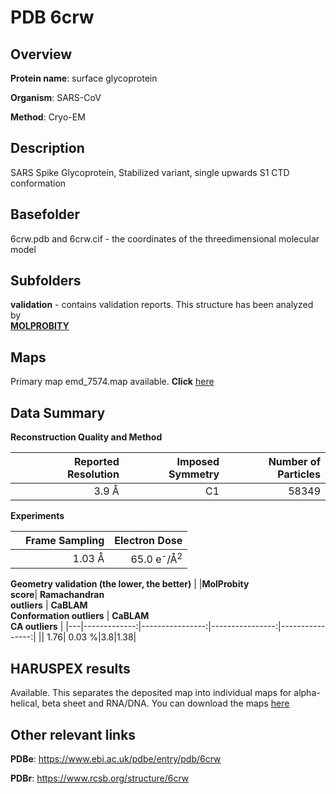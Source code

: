 # PDB 6crw

## Overview

**Protein name**: surface glycoprotein

**Organism**: SARS-CoV

**Method**: Cryo-EM

## Description

SARS Spike Glycoprotein, Stabilized variant, single upwards S1 CTD conformation

## Basefolder

6crw.pdb and 6crw.cif - the coordinates of the threedimensional molecular model

## Subfolders





**validation** - contains validation reports. This structure has been analyzed by <br>  [**MOLPROBITY**](https://github.com/thorn-lab/coronavirus_structural_task_force/tree/master/pdb/surface_glycoprotein/SARS-CoV/6crw/validation/molprobity)    



## Maps

Primary map emd_7574.map available. **Click** [here](http://ftp.wwpdb.org/pub/emdb/structures/EMD-7574/map/) 

## Data Summary
**Reconstruction Quality and Method**

|   | Reported Resolution | Imposed Symmetry | Number of Particles |
|---|-------------:|----------------:|--------------:|
|   |3.9 Å|C1|58349|

**Experiments**

|   | Frame Sampling | Electron Dose |
|---|-------------:|----------------:|
|   |1.03 Å|65.0 e<sup>-</sup>/Å<sup>2</sup>|

**Geometry validation (the lower, the better)**
|   |**MolProbity<br>score**| **Ramachandran<br>outliers** | **CaBLAM<br>Conformation outliers** | **CaBLAM<br>CA outliers** |
|---|-------------:|----------------:|----------------:|----------------:|
||  1.76|  0.03 %|3.8|1.38|

## HARUSPEX results

Available. This separates the deposited map into individual maps for alpha-helical, beta sheet and RNA/DNA. You can download the maps [here](https://zenodo.org/record/3820147)

## Other relevant links 
**PDBe**:  https://www.ebi.ac.uk/pdbe/entry/pdb/6crw
 
**PDBr**: https://www.rcsb.org/structure/6crw 
